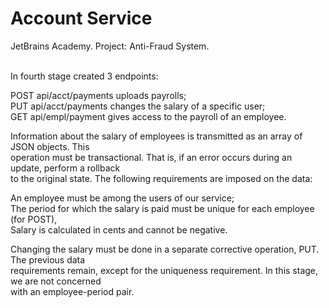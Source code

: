# Account Service

JetBrains Academy. Project: Anti-Fraud System.

</br>In fourth stage created 3 endpoints:

POST api/acct/payments uploads payrolls;</br>
PUT api/acct/payments changes the salary of a specific user;</br>
GET api/empl/payment gives access to the payroll of an employee.</br>

Information about the salary of employees is transmitted as an array of JSON objects. This</br>
operation must be transactional. That is, if an error occurs during an update, perform a rollback</br>
to the original state. The following requirements are imposed on the data:

An employee must be among the users of our service;</br>
The period for which the salary is paid must be unique for each employee (for POST),</br>
Salary is calculated in cents and cannot be negative.</br>

Changing the salary must be done in a separate corrective operation, PUT. The previous data</br>
requirements remain, except for the uniqueness requirement. In this stage, we are not concerned</br>
with an employee-period pair.


